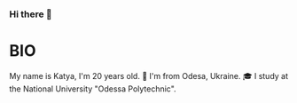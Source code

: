 ### Hi there 👋

# BIO
My name is Katya, I'm 20 years old.
📍 I'm from Odesa, Ukraine.
🎓 I study at the National University "Odessa Polytechnic".
